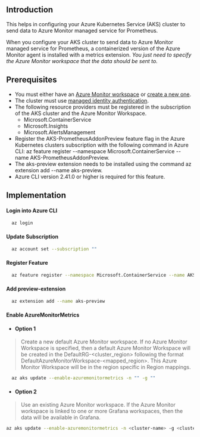 ## Introduction

This helps in configuring your Azure Kubernetes Service (AKS) cluster to send data to Azure Monitor managed service for Prometheus. 

When you configure your AKS cluster to send data to Azure Monitor managed service for Prometheus, a containerized version of the Azure Monitor agent is installed with a metrics extension. 
<i>You just need to specify the Azure Monitor workspace that the data should be sent to.</i>

## Prerequisites

- You must either have an [Azure Monitor workspace](https://learn.microsoft.com/en-us/azure/azure-monitor/essentials/azure-monitor-workspace-overview) or [create a new one](https://learn.microsoft.com/en-us/azure/azure-monitor/essentials/azure-monitor-workspace-overview).
- The cluster must use [managed identity authentication](https://learn.microsoft.com/en-us/azure/azure-monitor/essentials/azure-monitor-workspace-overview).
- The following resource providers must be registered in the subscription of the AKS cluster and the Azure Monitor Workspace.
  - Microsoft.ContainerService
  - Microsoft.Insights
  - Microsoft.AlertsManagement
- Register the AKS-PrometheusAddonPreview feature flag in the Azure Kubernetes clusters subscription with the following command in Azure CLI: az feature register --namespace Microsoft.ContainerService --name AKS-PrometheusAddonPreview.
- The aks-preview extension needs to be installed using the command az extension add --name aks-preview. 
- Azure CLI version 2.41.0 or higher is required for this feature.

## Implementation

#### Login into Azure CLI  

```bash
  az login
```

#### Update Subscription

```bash
  az account set --subscription ""
```

#### Register Feature

```bash
  az feature register --namespace Microsoft.ContainerService --name AKS-PrometheusAddonPreview
```

#### Add preview-extension

```bash
  az extension add --name aks-preview
```

#### Enable AzureMonitorMetrics
-  #### Option 1
> Create a new default Azure Monitor workspace. If no Azure Monitor Workspace is specified, then a default Azure Monitor Workspace will be created in the DefaultRG-<cluster_region> following the format DefaultAzureMonitorWorkspace-<mapped_region>. This Azure Monitor Workspace will be in the region specific in Region mappings.

```bash
  az aks update --enable-azuremonitormetrics -n "" -g ""
```

- #### Option 2

> Use an existing Azure Monitor workspace. If the Azure Monitor workspace is linked to one or more Grafana workspaces, then the data will be available in Grafana.

```bash
az aks update --enable-azuremonitormetrics -n <cluster-name> -g <cluster-resource-group> --azure-monitor-workspace-resource-id <workspace-name-resource-id>
```

